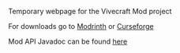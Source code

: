 Temporary webpage for the Vivecraft Mod project

For downloads go to [Modrinth](https://modrinth.com/mod/vivecraft) or [Curseforge](https://www.curseforge.com/minecraft/mc-mods/vivecraft)

Mod API Javadoc can be found [here](https://vivecraft.github.io/javadoc/index.html)